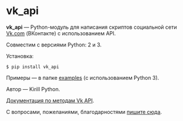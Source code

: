 vk_api
======

**vk_api** — Python-модуль для написания скриптов социальной сети [Vk.com](https://vk.com) (ВКонтакте) с использованием API.

Совместим с версиями Python: 2 и 3.

Установка:

    $ pip install vk_api

Примеры — в папке [examples](./examples) (с использованием Python 3).

Автор — Kirill Python.

[Документация по методам Vk API](https://vk.com/dev/methods).

С вопросами, пожеланиями, благодарностями [пишите сюда](https://vk.com/im?sel=183433824).
